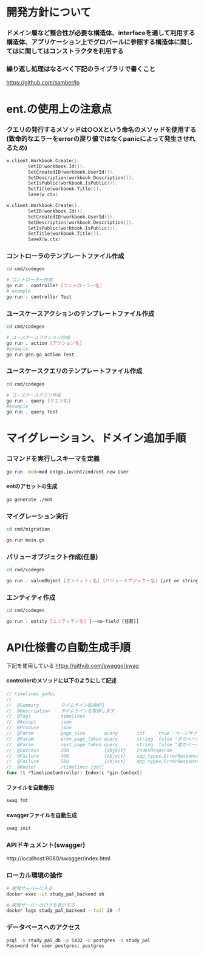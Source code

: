 # 開発方針について

### ドメイン層など整合性が必要な構造体、interfaceを通して利用する構造体、アプリケーション上でグロバールに参照する構造体に関してはに関してはコンストラクタを利用する


### 繰り返し処理はなるべく下記のライブラリで書くこと
https://github.com/samber/lo

# ent.の使用上の注意点

### クエリの発行するメソッドは○○Xという命名のメソッドを使用する(致命的なエラーをerrorの戻り値ではなくpanicによって発生させれるため)
```go
w.client.Workbook.Create().
		SetID(workbook.Id()).
		SetCreatedID(workbook.UserId()).
		SetDescription(workbook.Description()).
		SetIsPublic(workbook.IsPublic()).
		SetTitle(workbook.Title()).
		Save(w.ctx)
```

```go
w.client.Workbook.Create().
		SetID(workbook.Id()).
		SetCreatedID(workbook.UserId()).
		SetDescription(workbook.Description()).
		SetIsPublic(workbook.IsPublic()).
		SetTitle(workbook.Title()).
		SaveX(w.ctx)
```


### コントローラのテンプレートファイル作成
```sh
cd cmd/codegen

# コントローラー作成
go run . controller [コントローラー名]
# example
go run . controller Test
```

### ユースケースアクションのテンプレートファイル作成
```sh
cd cmd/codegen

# ユースケースアクション作成
go run . action [アクション名]
#example
go run gen.go action Test
```

### ユースケースクエリのテンプレートファイル作成
```sh
cd cmd/codegen

# ユースケースクエリ作成
go run . query [クエリ名]
#example
go run . query Test
```


# マイグレーション、ドメイン追加手順

### コマンドを実行しスキーマを定義
```sh
go run -mod=mod entgo.io/ent/cmd/ent new User
```

#### entのアセットの生成
```sh
go generate ./ent
```

### マイグレーション実行
```sh
cd cmd/migration

go run main.go
```

### バリューオブジェクト作成(任意)
```sh
cd cmd/codegen

go run . valueObject [エンティティ名] [バリューオブジェクト名] [int or string]
```

### エンティティ作成
```sh
cd cmd/codegen

go run . entity [エンティティ名] [--no-field (任意)]
```


# API仕様書の自動生成手順
下記を使用している
https://github.com/swaggo/swag

#### controllerのメソッドに以下のようにして記述
```go
// timelines godoc
//
//	@Summary		タイムライン取得API
//	@Description	タイムラインを取得します
//	@Tags			timelines
//	@Accept			json
//	@Produce		json
//	@Param			page_size		query		int		true "ページサイズ"
//	@Param			prev_page_token	query		string	false "次のページのトークン"
//	@Param			next_page_token	query		string	false "前のページのトークン"
//	@Success		200				{object}	IndexResponse
//	@Failure		400				{object}	app_types.ErrorResponse
//	@Failure		500				{object}	app_types.ErrorResponse
//	@Router			/timelines [get]
func (t *TimelineController) Index(c *gin.Context)
```

#### ファイルを自動整形
```sh
swag fmt
```

#### swaggerファイルを自動生成
```sh
swag init
```

### APIドキュメント(swagger)
http://localhost:8080/swagger/index.html


### ローカル環境の操作

```sh
# 開発サーバーに入る
docker exec -it study_pal_backend sh

# 開発サーバーのログを表示する
docker logs study_pal_backend --tail 20 -f
```

### データベースへのアクセス
```sh
psql -h study_pal_db -p 5432 -U postgres -d study_pal
Password for user postgres: postgres
```
